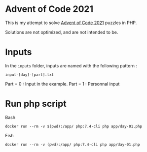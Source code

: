 # Advent of Code 2021

This is my attempt to solve [Advent of Code 2021](https://adventofcode.com/2021) puzzles in PHP.

Solutions are not optimized, and are not intended to be.

# Inputs 

In the `inputs` folder, inputs are named with the following pattern : 

```
input-[day]-[part].txt
```

Part = 0 : Input in the example.
Part = 1 : Personnal input


# Run php script

Bash
```
docker run --rm -v $(pwd):/app/ php:7.4-cli php app/day-01.php
```

Fish
```
docker run --rm -v (pwd):/app/ php:7.4-cli php app/day-01.php
```